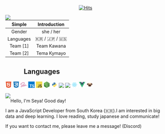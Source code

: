 <div align=center>
 
[![Hits](https://hits.seeyoufarm.com/api/count/incr/badge.svg?url=https%3A%2F%2Fgithub.com%2FSeyaWhy&count_bg=%2384B4FF&title_bg=%23555555&icon=&icon_color=%23E7E7E7&title=Views&edge_flat=false)](https://github.com/SeyaWhy)
 
</div>

<a href="https://www.youtube.com/watch?v=D0ehC_8sQuU"><img align="left" src="https://cdn.discordapp.com/attachments/644776656203939850/879624289052135484/68747470733a2f2f692e696d6775722e636f6d2f394e757a5558612e676966.gif"/></a>

|Simple|Introduction|
|:--:|:--:|
|Gender|she / her|
|Languages|🇰🇷 / 🇯🇵 / 🇺🇸|
|Team [1]|Team Kawana|
|Team [2]|Tema Kymayo|

## ㅤㅤㅤLanguages
<code><img height="20" src="https://raw.githubusercontent.com/devicons/devicon/master/icons/html5/html5-plain.svg"></code>
<code><img height="20" src="https://raw.githubusercontent.com/devicons/devicon/master/icons/css3/css3-plain.svg"></code>
<code><img height="20" src="https://raw.githubusercontent.com/github/explore/80688e429a7d4ef2fca1e82350fe8e3517d3494d/topics/sass/sass.png"></code>
<code><img height="20" src="https://raw.githubusercontent.com/github/explore/80688e429a7d4ef2fca1e82350fe8e3517d3494d/topics/typescript/typescript.png"></code>
<code><img height="20" src="https://raw.githubusercontent.com/github/explore/80688e429a7d4ef2fca1e82350fe8e3517d3494d/topics/javascript/javascript.png"></code>
<code><img height="20" src="https://raw.githubusercontent.com/github/explore/80688e429a7d4ef2fca1e82350fe8e3517d3494d/topics/nodejs/nodejs.png"></code>
<code><img height="20" src="https://raw.githubusercontent.com/github/explore/80688e429a7d4ef2fca1e82350fe8e3517d3494d/topics/python/python.png"></code>
<code><img height="20" src="https://img1.daumcdn.net/thumb/R800x0/?scode=mtistory2&fname=https%3A%2F%2Fblog.kakaocdn.net%2Fdn%2FbpafGX%2FbtqAz6ylOgP%2Fr8wdLnszJE8jnS2kkgvzAK%2Fimg.png"></code>
<code><img height="20" src="https://upload.wikimedia.org/wikipedia/commons/thumb/0/06/Kotlin_Icon.svg/1200px-Kotlin_Icon.svg.png"></code>
<code><img height="20" src="https://raw.githubusercontent.com/github/explore/80688e429a7d4ef2fca1e82350fe8e3517d3494d/topics/react/react.png"></code>
<code><img height="20" src="https://raw.githubusercontent.com/github/explore/80688e429a7d4ef2fca1e82350fe8e3517d3494d/topics/vue/vue.png"></code>
<code><img height="20" src="https://raw.githubusercontent.com/vscode-icons/vscode-icons/master/icons/file_type_pug.svg"></code>

<a href="https://discord.com/users/585019634835783700"><img align="left" src="https://lanyard-profile-readme.vercel.app/api/585019634835783700?bg=2E3440&animated=true&hideBadges=true&borderRadius=0px&idleMessage=❤ Welcome to my GitHub❤"/></a> <!-- &borderRadius=3px -->
##

Hello, I'm Seya!
Good day!

I am a JavaScript Developer from South Korea (🇰🇷).I am interested in big data and deep learning. I love reading, study japanese and communicate!

If you want to contact me, please leave me a message! (Discord)
<!-- ICON: https://simpleicons.org -->

<!-- [![SeyaWhy's GitHub stats](https://github-readme-stats.vercel.app/api?username=seyawhy&theme=nord&count_private=true&show_icons=true&include_all_commits=boolean&hide_border=2E3440&line_height=28&custom_title=냥)](https://github.com/SeyaWhy)
 -->

<!-- Storage: https://m.blog.naver.com/599460/221829044416 -->

